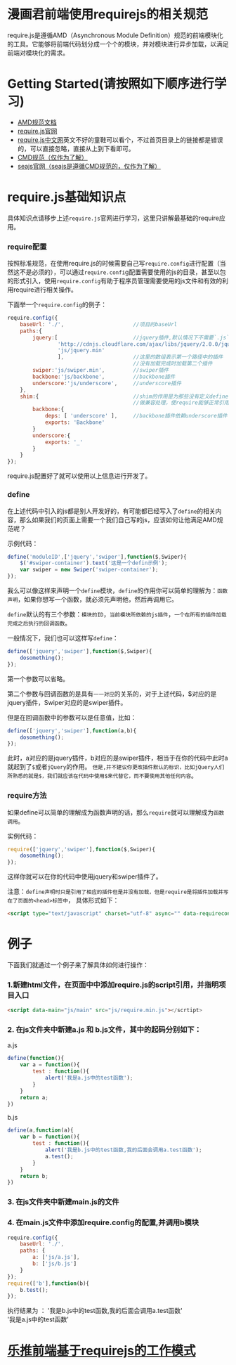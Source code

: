 # 漫画君前端使用requirejs的相关规范 #

require.js是遵循AMD（Asynchronous Module Definition）规范的前端模块化的工具。它能够将前端代码划分成一个个的模块，并对模块进行异步加载，以满足前端对模块化的需求。

# Getting Started(请按照如下顺序进行学习)
  * [AMD规范文档](https://github.com/amdjs/amdjs-api/wiki/AMD-(中文版))
  * [require.js官网](http://requirejs.org/)
  * [require.js中文网](http://www.requirejs.cn/)英文不好的童鞋可以看个，不过首页目录上的链接都是错误的，可以直接忽略，直接从上到下看即可。
  * [CMD规范（仅作为了解）](https://github.com/cmdjs/specification/blob/master/draft/module.md)
  * [seajs官网（seajs是遵循CMD规范的，仅作为了解）](http://seajs.org/)

# require.js基础知识点

具体知识点请移步上述`require.js`官网进行学习，这里只讲解最基础的require应用。

### require配置

按照标准规范，在使用require.js的时候需要自己写`require.config`进行配置（当然这不是必须的），可以通过`require.confi`g配置需要使用的js的目录，甚至以包的形式引入，使用`require.config`有助于程序员管理需要使用的js文件和有效的利用require进行相关操作。

下面举一个`require.config`的例子：

```js
require.config({
    baseUrl: './',                      //项目的baseUrl
    paths:{
        jquery:[                        //jquery插件,默认情况下不需要`.js`，写了可能会出错
                'http://cdnjs.cloudflare.com/ajax/libs/jquery/2.0.0/jquery.min',
                'js/jquery.min'
                ],                      //这里的数组表示第一个路径中的插件
                                        //没有加载完成时加载第二个插件
        swiper:'js/swiper.min',         //swiper插件
        backbone:'js/backbone',         //backbone插件
        underscore:'js/underscore',     //underscore插件
    },
    shim:{                              //shim的作用是为那些没有定义define的插件
                                        //做兼容处理，使require能够正常引用它
        backbone:{
            deps: [ 'underscore' ],     //backbone插件依赖underscore插件
            exports: 'Backbone'
        }
        underscore:{
            exports: '_'
        }
    }
});
```
require.js配置好了就可以使用以上信息进行开发了。

### define

在上述代码中引入的js都是别人开发好的，有可能都已经写入了`define`的相关内容，那么如果我们的页面上需要一个我们自己写的js，应该如何让他满足AMD规范呢？

示例代码：

```js
define('moduleID',['jquery','swiper'],function($,Swiper){
    $('#swiper-container').text('这是一个defin示例');
    var swiper = new Swiper('swiper-container');
});
```

我么可以像这样来声明一个`define`模块，`define`的作用你可以简单的理解为：`函数声明`，如果你想写一个函数，就必须先声明他，然后再调用它。

`define`默认的有三个参数：`模块的ID`，`当前模块所依赖的js插件`，`一个在所有的插件加载完成之后执行的回调函数`。

一般情况下，我们也可以这样写`define`：

```js
define(['jquery','swiper'],function($,Swiper){
    dosomething();
});
```

第一个参数可以省略。

第二个参数与回调函数的是具有`一一对应`的关系的，对于上述代码，$对应的是jquery插件，Swiper对应的是swiper插件。

但是在回调函数中的参数可以是任意值，比如：

```js
define(['jquery','swiper'],function(a,b){
    dosomething();
});
```

此时，a对应的是jquery插件，b对应的是swiper插件，相当于在你的代码中此时a就起到了`$`或者`jQuery`的作用。
`但是,并不建议你更改插件默认的标识，比如jQuery人们所熟悉的就是$，我们就应该在代码中使用$来代替它，而不要使用其他任何内容`。

### require方法

如果define可以简单的理解成为函数声明的话，那么`require`就可以理解成为`函数调用`。

实例代码：

```js
require(['jquery','swiper'],function($,Swiper){
	dosomething();
});
```

这样你就可以在你的代码中使用jquery和swiper插件了。

注意：`define声明时只是引用了相应的插件但是并没有加载，但是require是将插件加载并写在了页面的<head>标签中`，
具体形式如下：
```html
<script type="text/javascript" charset="utf-8" async="" data-requirecontext="_" data-requiremodule="jquery" src="http://cdnjs.cloudflare.com/ajax/libs/jquery/2.0.0/jquery.min.js"></script>
```

# 例子 

下面我们就通过一个例子来了解具体如何进行操作：
### 1.新建html文件，在页面中<head></head>中添加require.js的script引用，并指明项目入口
```html
<script data-main="js/main" src="js/require.min.js"></scrtipt>
```
### 2. 在js文件夹中新建a.js 和 b.js文件，其中的起码分别如下：
a.js
```js
define(function(){
	var a = function(){
		test : function(){
			alert('我是a.js中的test函数');
		}
	}
	return a;
})
```
b.js
```js
define(a,function(a){
	var b = function(){
		test : function(){
			alert('我是b.js中的test函数,我的后面会调用a.test函数');
			a.test();
		}
	}
	return b;
})
```
### 3. 在js文件夹中新建main.js的文件
### 4. 在main.js文件中添加require.config的配置,并调用b模块
```js
require.config({
	baseUrl: './',
	paths: {
		a: ['js/a.js'],
		b: ['js/b.js']
	}
});
require(['b'],function(b){
	b.test();
});
```
执行结果为 ：
	'我是b.js中的test函数,我的后面会调用a.test函数'<br>
	'我是a.js中的test函数'
		
# [乐推前端基于requirejs的工作模式](/letui_require.md)
		
		
	
